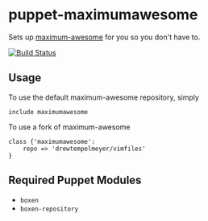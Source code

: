 # puppet-maximumawesome

Sets up [maximum-awesome](https://github.com/square/maximum-awesome) for you so you don't have to.

[![Build Status](https://travis-ci.org/drewtempelmeyer/puppet-maximumawesome.png?branch=master)](https://travis-ci.org/drewtempelmeyer/puppet-maximumawesome)

## Usage

To use the default maximum-awesome repository, simply

`include maximumawesome`

To use a fork of maximum-awesome

```
class {'maximumawesome':
	repo => 'drewtempelmeyer/vimfiles'
}
```


## Required Puppet Modules

* `boxen`
* `boxen-repository`
